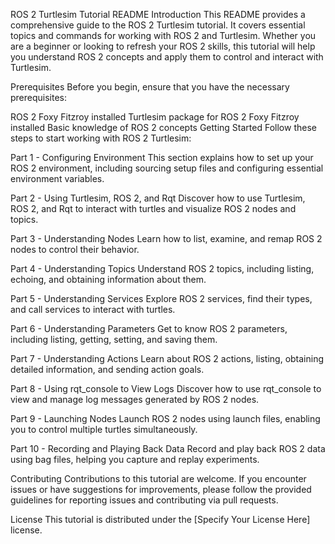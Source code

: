 ROS 2 Turtlesim Tutorial README
Introduction
This README provides a comprehensive guide to the ROS 2 Turtlesim tutorial. It covers essential topics and commands for working with ROS 2 and Turtlesim. Whether you are a beginner or looking to refresh your ROS 2 skills, this tutorial will help you understand ROS 2 concepts and apply them to control and interact with Turtlesim.

Prerequisites
Before you begin, ensure that you have the necessary prerequisites:

ROS 2 Foxy Fitzroy installed
Turtlesim package for ROS 2 Foxy Fitzroy installed
Basic knowledge of ROS 2 concepts
Getting Started
Follow these steps to start working with ROS 2 Turtlesim:

Part 1 - Configuring Environment
This section explains how to set up your ROS 2 environment, including sourcing setup files and configuring essential environment variables.

Part 2 - Using Turtlesim, ROS 2, and Rqt
Discover how to use Turtlesim, ROS 2, and Rqt to interact with turtles and visualize ROS 2 nodes and topics.

Part 3 - Understanding Nodes
Learn how to list, examine, and remap ROS 2 nodes to control their behavior.

Part 4 - Understanding Topics
Understand ROS 2 topics, including listing, echoing, and obtaining information about them.

Part 5 - Understanding Services
Explore ROS 2 services, find their types, and call services to interact with turtles.

Part 6 - Understanding Parameters
Get to know ROS 2 parameters, including listing, getting, setting, and saving them.

Part 7 - Understanding Actions
Learn about ROS 2 actions, listing, obtaining detailed information, and sending action goals.

Part 8 - Using rqt_console to View Logs
Discover how to use rqt_console to view and manage log messages generated by ROS 2 nodes.

Part 9 - Launching Nodes
Launch ROS 2 nodes using launch files, enabling you to control multiple turtles simultaneously.

Part 10 - Recording and Playing Back Data
Record and play back ROS 2 data using bag files, helping you capture and replay experiments.

Contributing
Contributions to this tutorial are welcome. If you encounter issues or have suggestions for improvements, please follow the provided guidelines for reporting issues and contributing via pull requests.

License
This tutorial is distributed under the [Specify Your License Here] license.
